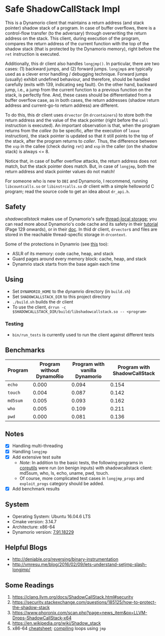 # Safe ShadowCallStack Impl

This is a Dynamorio client that maintains a return address (and stack pointer) shadow stack of a program. In case of buffer overflows, there is a control-flow transfer (to the adversary) through overwriting the return address on the stack. This client, during execution of the program, compares the return address of the current function with the top of the shadow stack (that is protected by the Dynamorio memory), right before the `ret` instruction is executed.

Additionally, this dr client also handles `longjmp()`. In particular, there are two cases: (1) backward jumps, and (2) forward jumps. `longjmp`s are typically used as a clever error handling / debugging technique. Forward jumps (usually) exhibit undefined behaviour, and therefore, should be handled carefully (exits with 139, indicating seg fault). On the other hand, backward jump, i.e., a jump from the current function to a previous function on the stack, is perfectly fine. And, these cases should be differentiated from a buffer overflow case, as in both cases, the return addresses (shadow return address and current-go-to return address) are different.

To do this, this dr client uses `drvector` (in `drcontainers`) to store both the return address and the value of the stack pointer (right before the `call` instruction is executed). An important observation is that, when the program returns from the _callee_ (to be specific, after the execution of `leave` instruction), the stack pointer is updated so that it still points to the top of the stack, after the program returns to _caller_. Thus, the difference between the `xsp` in the callee (check during `ret`) and `xsp` in the caller (on the shadow stack) is always <= 8.

Notice that, in case of buffer overflow attacks, the return address does not match, but the stack pointer does match. But, in case of `longjmp`, both the return address and stack pointer values do not match!

For someone who is new to `DBI` and Dynamorio, I recommend, running `libcountcalls.so` or `libinstrcalls.so` dr client with a simple helloworld C program; read the source code to get an idea about `dr_api.h`.

## Safety

_shadowcallstack_ makes use of Dynamorio's safe [thread-local storage](http://dynamorio.org/docs/dr__tools_8h.html#a4274226adda06339e247e4a311abdd9b); you can read more about Dynamorio's code cache and its safety in their [tutorial](http://dynamorio.org/tutorial-cgo17.html) (Page 129 onwards), or in their [doc](http://dynamorio.org/docs/using.html#sec_64bit_reach). In thid dr client, `drvector`s and files are stored in the reachable thread-specfic storage in `drcontext`.

Some of the protections in Dynamrio (see [this](https://www.google.com/url?q=https%3A%2F%2Fgithub.com%2FDynamoRIO%2Fdynamorio%2Fwiki%2FCode-Content%23security&sa=D&sntz=1&usg=AFQjCNGG1-MNdUfzBmKa-G2GtfoK85DVRQ) too):
  * ASLR of its memory: code cache, heap, and stack
  * Guard pages around every memory block: cache, heap, and stack
  * Dynamrio stack starts from the base again each time

## Using

* Set `DYNAMORIO_HOME` to the dynamrio directory (in `build.sh`)
* Set `SHADOWCALLSTACK_DIR` to this project directory
* `./build.sh` builds the dr client
* To use the client, `drrun -c $SHADOWCALLSTACK_DIR/build/libshadowcallstack.so -- <program>`

### Testing

* `bin/run_tests` is currently used to run the client against different tests

## Benchmarks

Program | Program without DynamoRio | Program with vanilla Dynamorio | Program with ShadowCallStack |
------- | ------------------------- | ------------------------------ | ---------------------------- |
`echo`  | 0.000                     | 0.094                          | 0.154                        |
`touch` | 0.004                     | 0.087                          | 0.142                        |
`md5sum`| 0.005                     | 0.093                          | 0.162                        |
`who`   | 0.005                     | 0.109                          | 0.211                        |
`pwd`   | 0.000                     | 0.081                          | 0.136                        |

## Notes

* [x] Handling multi-threading
* [x] Handling `longjmp`
* [x] Add extensive test suite
  * *Note*: In addition to the basic tests, the following programs in [coreutils](http://www.maizure.org/projects/decoded-gnu-coreutils/) were run (on benign inputs) with shadowcallstack client: md5sum, who, ls, echo, uname, pwd, touch.
  * Of course, more complicated test cases in `longjmp_progs` and `exploit_progs` category should be added.
* [x] Add benchmark results

## System

* Operating System: Ubuntu 16.04.6 LTS
* Cmake version: 3.14.7
* Architecture: x86-64
* Dynamorio version: [7.91.18229](https://github.com/DynamoRIO/dynamorio/releases/download/cronbuild-7.91.18229/DynamoRIO-x86_64-Linux-7.91.18229-0.tar.gz)

## Helpful Blogs

* http://deniable.org/reversing/binary-instrumentation
* http://vmresu.me/blog/2016/02/09/lets-understand-setjmp-slash-longjmp/

## Some Readings

1. https://clang.llvm.org/docs/ShadowCallStack.html#security
2. https://security.stackexchange.com/questions/185125/how-to-protect-the-shadow-stack
3. https://www.phoronix.com/scan.php?page=news_item&px=LLVM-Drops-ShadowCallStack-x64
4. https://en.wikipedia.org/wiki/Shadow_stack
5. x86-64 [cheatsheet](https://cs.brown.edu/courses/cs033/docs/guides/x64_cheatsheet.pdf); [compiling](https://w3.cs.jmu.edu/lam2mo/cs261_2017_08/files/12-asm_ctrlflow.pdf) loops using `jmp`
